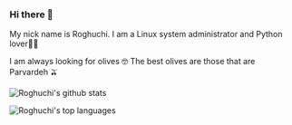 ### Hi there 👋



My nick name is Roghuchi. I am a Linux system administrator and Python lover🔺🔻

I am always looking for olives 🤓 The best olives are those that are Parvardeh 🫒


![Roghuchi's github stats](https://github-readme-stats.vercel.app/api?username=roghuchi&theme=merko&layout=compact)

![Roghuchi's top languages](https://github-readme-stats.vercel.app/api/top-langs/?username=roghuchi&layout=compact&theme=merko)
